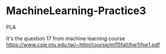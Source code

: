 # MachineLearning-Practice3
PLA

It's the question 17 from machine learning course https://www.csie.ntu.edu.tw/~htlin/course/ml15fall/hw1/hw1.pdf

